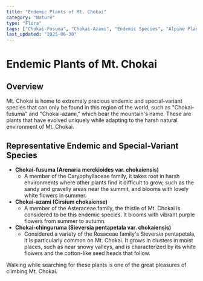 ```yaml
---
title: "Endemic Plants of Mt. Chokai"
category: "Nature"
type: "Flora"
tags: ["Chokai-Fusuma", "Chokai-Azami", "Endemic Species", "Alpine Plants"]
last_updated: "2025-06-30"
---
```


# Endemic Plants of Mt. Chokai

## Overview
Mt. Chokai is home to extremely precious endemic and special-variant species that can only be found in this region of the world, such as "Chokai-fusuma" and "Chokai-azami," which bear the mountain's name. These are plants that have evolved uniquely while adapting to the harsh natural environment of Mt. Chokai.

## Representative Endemic and Special-Variant Species
- **Chokai-fusuma (Arenaria merckioides var. chokaiensis)**
    - A member of the Caryophyllaceae family, it takes root in harsh environments where other plants find it difficult to grow, such as the sandy and gravelly areas near the summit, and blooms with lovely white flowers in summer.
- **Chokai-azami (Cirsium chokaiense)**
    - A member of the Asteraceae family, the thistle of Mt. Chokai is considered to be this endemic species. It blooms with vibrant purple flowers from summer to autumn.
- **Chokai-chinguruma (Sieversia pentapetala var. chokaiensis)**
    - Considered a variety of the Rosaceae family's Sieversia pentapetala, it is particularly common on Mt. Chokai. It grows in clusters in moist places, such as near snowy valleys, and is characterized by its white flowers and the cotton-like seed heads that follow.

Walking while searching for these plants is one of the great pleasures of climbing Mt. Chokai.